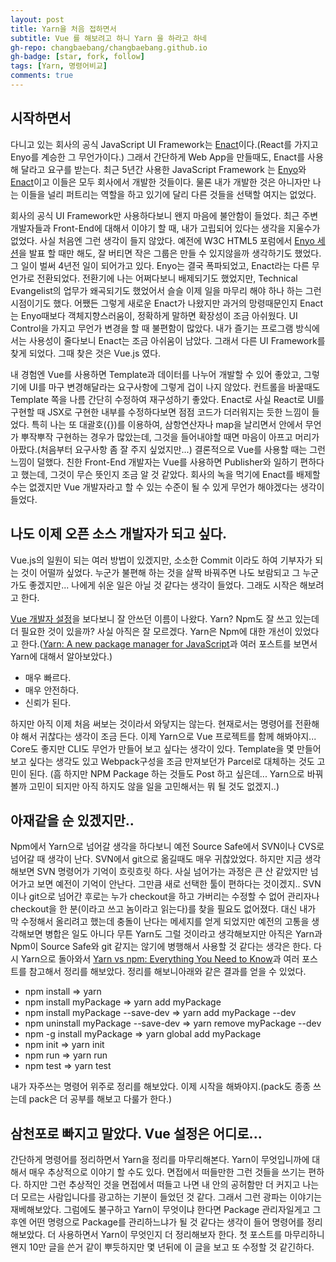 ```yaml
---
layout: post
title: Yarn을 처음 접하면서
subtitle: Vue 를 해보려고 하니 Yarn 을 하라고 하네
gh-repo: changbaebang/changbaebang.github.io
gh-badge: [star, fork, follow]
tags: [Yarn, 명령어비교]
comments: true
---
```


## 시작하면서
다니고 있는 회사의 공식 JavaScript UI Framework는 [Enact](https://enactjs.com/)이다.(React를 가지고 Enyo를 계승한 그 무언가이다.) 그래서 간단하게 Web App을 만들때도, Enact를 사용해 달라고 요구를 받는다. 최근 5년간 사용한 JavaScript Framework 는 [Enyo](https://enyojs.com/)와 [Enact](https://enactjs.com/)이고 이들은 모두 회사에서 개발한 것들이다. 물론 내가 개발한 것은 아니자만 나는 이들을 널리 퍼트리는 역할을 하고 있기에 달리 다른 것들을 선택할 여지는 없었다.  

회사의 공식 UI Framework만 사용하다보니 왠지 마음에 불안함이 들었다. 최근 주변 개발자들과 Front-End에 대해서 이야기 할 때, 내가 고립되어 있다는 생각을 지울수가 없었다. 사실 처음엔 그런 생각이 들지 않았다. 예전에 W3C HTML5 포럼에서 [Enyo 세션](http://www.html5forum.or.kr/api/filedown.jsp?filename=%ED%8A%B8%EB%9E%993_31_LG%EC%A0%84%EC%9E%90_%EB%B0%A9%EC%B0%BD%EB%B0%B0_%EC%A3%BC%EC%9E%84_%EC%9B%B9OS_%EC%95%A0%ED%94%8C%EB%A6%AC%EC%BC%80%EC%9D%B4%EC%85%98_%ED%94%84%EB%A0%88%EC%9E%84%EC%9B%8C%ED%81%AC_Enyo_W3C_2015.pdf&folder=upload/board)을 발표 할 때만 해도, 잘 버티면 작은 그룹은 만들 수 있지않을까 생각하기도 했었다. 그 일이 벌써 4년전 일이 되어가고 있다. Enyo는 결국 폭파되었고, Enact라는 다른 무언가로 전환되었다. 전환기에 나는 어쩌다보니 배제되기도 했었지만, Technical Evangelist의 업무가 왜곡되기도 했었어서 슬슬 이제 일을 마무리 해야 하나 하는 그런 시점이기도 했다. 어쨌든 그렇게 새로운 Enact가 나왔지만 과거의 망령때문인지 Enact는 Enyo때보다 객체지향스러움이, 정확하게 말하면 확장성이 조금 아쉬웠다. UI Control을 가지고 무언가 변경을 할 때 불편함이 많았다. 내가 즐기는 프로그램 방식에서는 사용성이 줄다보니 Enact는 조금 아쉬움이 남았다. 그래서 다른 UI Framework를 찾게 되었다. 그때 찾은 것은 Vue.js 였다.  

내 경험엔 Vue를 사용하면 Template과 데이터를 나누어 개발할 수 있어 좋았고, 그렇기에 UI를 마구 변경해달라는 요구사항에 그렇게 겁이 나지 않았다. 컨트롤을 바꿀때도 Template 쪽을 나름 간단히 수정하여 재구성하기 좋았다. Enact로 사실 React로 UI를 구현할 때 JSX로 구현한 내부를 수정하다보면 점점 코드가 더러워지는 듯한 느낌이 들었다. 특히 나는 또 대괄호({})를 이용하여, 삼항연산자나 map을 날리면서 안에서 무언가 뿌작뿌작 구현하는 경우가 많았는데, 그것을 들어내야할 때면 마음이 아프고 머리가 아팠다.(처음부터 요구사항 좀 잘 주지 싶었지만...) 결론적으로 Vue를 사용할 때는 그런 느낌이 덜했다. 친한 Front-End 개발자는 Vue를 사용하면 Publisher와 일하기 편하다고 했는데, 그것이 무슨 뜻인지 조금 알 것 같았다.
회사의 녹을 먹기에 Enact를 배제할 수는 없겠지만 Vue 개발자라고 할 수 있는 수준이 될 수 있게 무언가 해야겠다는 생각이 들었다.  

## 나도 이제 오픈 소스 개발자가 되고 싶다.
Vue.js의 일원이 되는 여러 방법이 있겠지만, 소소한 Commit 이라도 하여 기부자가 되는 것이 어떨까 싶었다. 누군가 불편해 하는 것을 살짝 바꿔주면 나도 보람되고 그 누군가도 좋겠지만... 나에게 쉬운 일은 아닐 것 같다는 생각이 들었다. 그래도 시작은 해보려고 한다.  

[Vue 개발자 설정](https://github.com/vuejs/vue/blob/dev/.github/CONTRIBUTING.md#development-setup)을 보다보니 잘 안쓰던 이름이 나왔다. Yarn? Npm도 잘 쓰고 있는데 더 필요한 것이 있을까? 사실 아직은 잘 모르겠다. Yarn은 Npm에 대한 개선이 있었다고 한다.([Yarn: A new package manager for JavaScript](https://code.fb.com/web/yarn-a-new-package-manager-for-javascript/)과 여러 포스트를 보면서 Yarn에 대해서 알아보았다.)  

- 매우 빠르다.
- 매우 안전하다.
- 신뢰가 된다.  

하지만 아직 이제 처음 써보는 것이라서 와닿지는 않는다. 현재로서는 명령어를 전환해야 해서 귀찮다는 생각이 조금 든다. 이제 Yarn으로 Vue 프로젝트를 함께 해봐야지... Core도 좋지만 CLI도 무언가 만들어 보고 싶다는 생각이 있다. Template을 몇 만들어 보고 싶다는 생각도 있고 Webpack구성을 조금 만져보던가 Parcel로 대체하는 것도 고민이 된다. (흠 하지만 NPM Package 하는 것들도 Post 하고 싶은데... Yarn으로 바꿔볼까 고민이 되지만 아직 하지도 않을 일을 고민해서는 뭐 될 것도 없겠지..)  

## 아재같을 순 있겠지만..
Npm에서 Yarn으로 넘어갈 생각을 하다보니 예전 Source Safe에서 SVN이나 CVS로 넘어갈 때 생각이 난다. SVN에서 git으로 옮길때도 매우 귀찮았었다. 하지만 지금 생각해보면 SVN 명령어가 기억이 흐릿흐릿 하다. 사실 넘어가는 과정은 큰 산 같았지만 넘어가고 보면 예전이 기억이 안난다. 그만큼 새로 선택한 툴이 편하다는 것이겠지.. SVN이나 git으로 넘어간 후로는 누가 checkout을 하고 가버리는 수정할 수 없어 관리자나 checkout을 한 분(이라고 쓰고 놈이라고 읽는다)를 찾을 필요도 없어졌다. 대신 내가 막 수정해서 올리려고 했는데 충돌이 난다는 메세지를 얻게 되었지만 예전의 고통을 생각해보면 병합은 일도 아니다 무튼 Yarn도 그럴 것이라고 생각해보지만 아직은 Yarn과 Npm이 Source Safe와 git 같지는 않기에 병행해서 사용할 것 같다는 생각은 한다. 다시 Yarn으로 돌아와서 [Yarn vs npm: Everything You Need to Know](https://www.sitepoint.com/yarn-vs-npm/)과 여러 포스트를 참고해서 정리를 해보았다. 정리를 해보니아래와 같은 결과를 얻을 수 있었다.  

- npm install => yarn 
- npm install myPackage => yarn add myPackage
- npm install myPackage --save-dev => yarn add myPackage --dev
- npm uninstall myPackage --save-dev => yarn remove myPackage --dev
- npm -g install myPackage => yarn global add myPackage
- npm init => yarn init
- npm run => yarn run
- npm test => yarn test  

내가 자주쓰는 명령어 위주로 정리를 해보았다. 이제 시작을 해봐야지.(pack도 종종 쓰는데 pack은 더 공부를 해보고 다룰가 한다.)  

## 삼천포로 빠지고 말았다. Vue 설정은 어디로...
간단하게 명령어를 정리하면서 Yarn을 정리를 마무리해본다. Yarn이 무엇입니까에 대해서 매우 추상적으로 이야기 할 수도 있다. 면접에서 떠들만한 그런 것들을 쓰기는 편하다. 하지만 그런 추상적인 것을 면접에서 떠들고 나면 내 안의 공허함만 더 커지고 나는 더 모르는 사람입니다를 광고하는 기분이 들었던 것 같다. 그래서 그런 광파는 이야기는 재베해보았다. 그럼에도 불구하고 Yarn이 무엇이냐 한다면 Package 관리자일게고 그 후엔 어떤 명령으로 Package를 관리하느냐가 될 것 같다는 생각이 들어 명령어를 정리해보았다.
더 사용하면서 Yarn이 무엇인지 더 정리해보자 한다. 첫 포스트를 마무리하니 왠지 10만 글을 쓴거 같이 뿌듯하지만 몇 년뒤에 이 글을 보고 또 수정할 것 같긴하다.